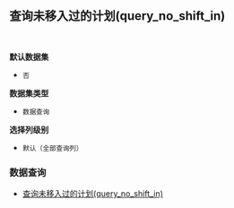 ## 查询未移入过的计划(query_no_shift_in) <!-- {docsify-ignore-all} -->



<br>
<p class="panel-title"><b>默认数据集</b></p>

* `否`

<p class="panel-title"><b>数据集类型</b></p>

* `数据查询`

<p class="panel-title"><b>选择列级别</b></p>

* `默认（全部查询列）`




### 数据查询
  * [查询未移入过的计划(query_no_shift_in)](module/TestMgmt/test_plan/query/query_no_shift_in)
